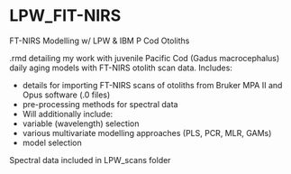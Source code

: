 # LPW_FIT-NIRS
 FT-NIRS Modelling w/ LPW & IBM P Cod Otoliths

.rmd detailing my work with juvenile Pacific Cod (Gadus macrocephalus) daily aging models with FT-NIRS otolith scan data. Includes:
- details for importing FT-NIRS scans of otoliths from Bruker MPA II and Opus software (.0 files)
- pre-processing methods for spectral data
- Will additionally include:
- variable (wavelength) selection
- various multivariate modelling approaches (PLS, PCR, MLR, GAMs)
- model selection

Spectral data included in LPW_scans folder
